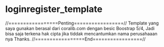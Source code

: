 # loginregister_template

//=================Penting=================//
Template yang saya gunakan berasal dari coralib.com dengan besic Boostrap 5/4, Jadi bisa saja terkena hak cipta jika tiddak mencantumkan nama perusahaaan nya Thanks.
//=================End=================//
